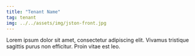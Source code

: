 ```yaml
---
title: "Tenant Name"
tag: tenant
img: ../../assets/img/jston-front.jpg
---
```

Lorem ipsum dolor sit amet, consectetur adipiscing elit. Vivamus tristique sagittis purus non efficitur. Proin vitae est leo.
